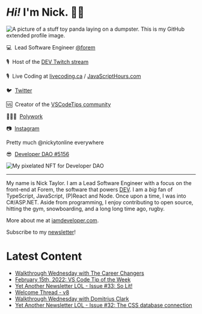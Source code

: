 # <em>Hi!</em> I'm Nick. 👋🏻

![A picture of a stuff toy panda laying on a dumpster. This is my GitHub extended profile image.](https://res.cloudinary.com/nickytonline/image/upload/w_1280,h_669,c_fill,q_auto,f_auto/w_860,c_fit,co_rgb:ffffff,g_south_west,x_30,y_280,l_text:roboto_64_bold:Not%20a%20real%20panda/w_860,c_fit,co_rgb:ffffff/social)


💻&nbsp;&nbsp;Lead Software Engineer [@forem](https://github.com/forem)

🎙&nbsp;&nbsp;Host of the [DEV Twitch stream](https://twitch.tv/thepracticaldev)

🎙️&nbsp;&nbsp;Live Coding at [livecoding.ca](https://livecoding.ca) / [JavaScriptHours.com](https://javascripthours.com)

🐦&nbsp;&nbsp;[Twitter](https://twitter.com/nickytonline)

🆚&nbsp;&nbsp;Creator of the [VSCodeTips community](https://community.vscodetips.com)

🤹🏻‍♂️&nbsp;&nbsp;[Polywork](https://timeline.iamdeveloper.com)

📷&nbsp;&nbsp;[Instagram](https://instagram.com/nickytonline)

Pretty much @nickytonline everywhere

😎&nbsp;&nbsp;[Developer DAO #5156](https://opensea.io/assets/0x25ed58c027921e14d86380ea2646e3a1b5c55a8b/5156)

![My pixelated NFT for Developer DAO](https://user-images.githubusercontent.com/833231/139519006-dc013290-1263-42dc-bf9f-beddfb8da592.png)

<hr />

My name is Nick Taylor. I am a Lead Software Engineer with a focus on the front-end at Forem, the software that powers <a href="https://dev.to">DEV</a>. I am a <em>big</em> fan of TypeScript, JavaScript, (P)React and Node. Once upon a time, I was into C#/ASP.NET. Aside from programming, I enjoy contributing to open source, hitting the gym, snowboarding, and a long long time ago, rugby.

More about me at [iamdeveloper.com](https://iamdeveloper.com).

Subscribe to my [newsletter](https://www.iamdeveloper.com/posts/i-started-a-newsletter-3g8d)!

# Latest Content
<!-- BLOG-POST-LIST:START -->
- [Walkthrough Wednesday with The Career Changers](https://www.youtube.com/watch?v=kKo0jxcqHc0)
- [February 15th, 2022: VS Code Tip of the Week](https://community.vscodetips.com/nickytonline/february-15th-2022-vs-code-tip-of-the-week-4jik)
- [Yet Another Newsletter LOL - Issue #33: So Lit!](https://www.getrevue.co/profile/nickytonline/issues/yet-another-newsletter-lol-issue-33-so-lit-1025903)
- [Welcome Thread - v8](https://community.vscodetips.com/nickytonline/welcome-thread-v8-20bc)
- [Walkthrough Wednesday with Domitrius Clark](https://www.youtube.com/watch?v=UrjcKch48n0)
- [Yet Another Newsletter LOL - Issue #32: The CSS database connection](https://www.getrevue.co/profile/nickytonline/issues/yet-another-newsletter-lol-issue-32-the-css-database-connection-1013462)
<!-- BLOG-POST-LIST:END -->
